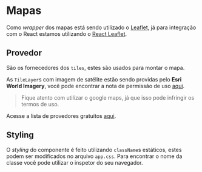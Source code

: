 <!--
 Copyright (c) 2023 Rafael F. Meneses
 
 This software is released under the MIT License.
 https://opensource.org/licenses/MIT
-->
# Mapas

Como *wrapper* dos mapas está sendo utilizado o [Leaflet](https://leafletjs.com/), já para integração com o React estamos utilizando o [React Leaflet](https://react-leaflet.js.org/).

## Provedor

São os fornecedores dos `tiles`, estes são usados para montar o mapa.

As `TileLayer`s com imagem de satélite estão sendo providas pelo **Esri World Imagery**, você pode encontrar a nota de permissão de uso [aqui](https://www.esri.com/arcgis-blog/products/constituent-engagement/constituent-engagement/esri-world-imagery-in-openstreetmap/).
> Fique atento com utilizar o google maps, já que isso pode infringir os termos de uso.

Acesse a lista de provedores gratuitos [aqui](http://leaflet-extras.github.io/leaflet-providers/preview/index.html).

## Styling

O *styling* do componente é feito utilizando `className`s estáticos, estes podem ser modificados no arquivo `app.css`. Para encontrar o nome da classe você pode utilizar o inspetor do seu navegador.  